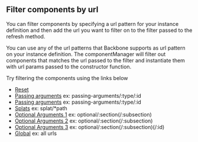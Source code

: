 ## Filter components by url
You can filter components by specifying a url pattern for your instance definition and then add the url you want to filter on to the filter passed to the refresh method.

You can use any of the url patterns that Backbone supports as url pattern on your instance definition. The componentManager will filter out components that matches the url passed to the filter and instantiate them with url params passed to the constructor function.

Try filtering the components using the links below
- [Reset](#)
- [Passing arguments](#passing-arguments/news/political) ex: passing-arguments/:type/:id
- [Passing arguments](#passing-arguments/news/domestic) ex: passing-arguments/:type/:id
- [Splats](#splat/a/lot/of/sub/sections/in/the/url) ex: splat/*path
- [Optional Arguments 1](#optional/arguments) ex: optional/:section(/:subsection)
- [Optional Arguments 2](#optional/arguments/can-be-optional) ex: optional/:section(/:subsection)
- [Optional Arguments 3](#optional/arguments/can-be-optional/my-id) ex: optional/:section(/:subsection)(/:id)
- [Global](#a-random-url) ex: all urls
